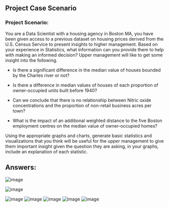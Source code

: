 ## Project Case Scenario
### Project Scenario: 
You are a Data Scientist with a housing agency in Boston MA, you have been given access to a previous dataset on housing prices derived from the U.S. Census Service to present insights to higher management. Based on your experience in Statistics, what information can you provide them to help with making an informed decision? Upper management will like to get some insight into the following.

* Is there a significant difference in the median value of houses bounded by the Charles river or not?

* Is there a difference in median values of houses of each proportion of owner-occupied units built before 1940?

* Can we conclude that there is no relationship between Nitric oxide concentrations and the proportion of non-retail business acres per town?

* What is the impact of an additional weighted distance to the five Boston employment centres on the median value of owner-occupied homes?

Using the appropriate graphs and charts, generate basic statistics and visualizations that you think will be useful for the upper management to give them important insight given the question they are asking, in your graphs, include an explanation of each statistic. 


## Answers:

![image](https://github.com/user-attachments/assets/1690b4e5-60c0-4171-99bd-6f8351b6cc70)


![image](https://github.com/user-attachments/assets/d20ff763-3166-4749-aeb4-47d77c5c6e44)


![image](https://github.com/user-attachments/assets/009e86b7-4810-4f7b-867c-a5c272268cd7)
![image](https://github.com/user-attachments/assets/d8cdf401-8785-48bc-8c1f-1ee26738390c)
![image](https://github.com/user-attachments/assets/f9daab51-488f-4a2d-b007-afc0c7992ae4)
![image](https://github.com/user-attachments/assets/61027336-c7a5-4b21-9ea8-0a2a646422f2)
![image](https://github.com/user-attachments/assets/01755b59-12db-46f4-99a1-be6a31dd28f2)
